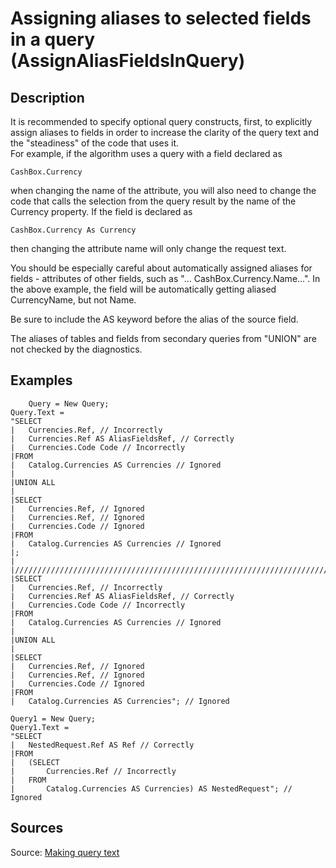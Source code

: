 # Assigning aliases to selected fields in a query (AssignAliasFieldsInQuery)

<!-- Блоки выше заполняются автоматически, не трогать -->
## Description
<!-- Описание диагностики заполняется вручную. Необходимо понятным языком описать смысл и схему работу -->

It is recommended to specify optional query constructs, first, to explicitly assign aliases to fields in order to increase the clarity of the query text and the "steadiness" of the code that uses it.  
For example, if the algorithm uses a query with a field declared as

```bsl
CashBox.Currency
```
when changing the name of the attribute, you will also need to change the code that calls the selection from the query result by the name of the Currency property. If the field is declared as

```bsl
CashBox.Currency As Currency
```
then changing the attribute name will only change the request text.

You should be especially careful about automatically assigned aliases for fields - attributes of other fields, such as "... CashBox.Currency.Name...". In the above example, the field will be automatically getting aliased CurrencyName, but not Name.

Be sure to include the AS keyword before the alias of the source field.

The aliases of tables and fields from secondary queries from "UNION" are not checked by the diagnostics.

## Examples
<!-- В данном разделе приводятся примеры, на которые диагностика срабатывает, а также можно привести пример, как можно исправить ситуацию -->

```bsl   
    Query = New Query;
Query.Text =
"SELECT
|   Currencies.Ref, // Incorrectly
|   Currencies.Ref AS AliasFieldsRef, // Correctly
|   Currencies.Code Code // Incorrectly
|FROM
|   Catalog.Currencies AS Currencies // Ignored
|
|UNION ALL
|
|SELECT
|   Currencies.Ref, // Ignored
|   Currencies.Ref, // Ignored
|   Currencies.Code // Ignored
|FROM
|   Catalog.Currencies AS Currencies // Ignored
|;
|
|////////////////////////////////////////////////////////////////////////////////
|SELECT
|   Currencies.Ref, // Incorrectly
|   Currencies.Ref AS AliasFieldsRef, // Correctly
|   Currencies.Code Code // Incorrectly
|FROM
|   Catalog.Currencies AS Currencies // Ignored
|
|UNION ALL
|
|SELECT
|   Currencies.Ref, // Ignored
|   Currencies.Ref, // Ignored
|   Currencies.Code // Ignored
|FROM
|   Catalog.Currencies AS Currencies"; // Ignored

Query1 = New Query;
Query1.Text =
"SELECT
|   NestedRequest.Ref AS Ref // Correctly
|FROM
|   (SELECT
|       Currencies.Ref // Incorrectly
|   FROM
|       Catalog.Currencies AS Currencies) AS NestedRequest"; // Ignored 
```

## Sources
<!-- Необходимо указывать ссылки на все источники, из которых почерпнута информация для создания диагностики -->
Source: [Making query text](https://its.1c.ru/db/v8std#content:437:hdoc)
<!-- Примеры источников

* Источник: [Стандарт: Тексты модулей](https://its.1c.ru/db/v8std#content:456:hdoc)
* Полезная информация: [Отказ от использования модальных окон](https://its.1c.ru/db/metod8dev#content:5272:hdoc)
* Источник: [Cognitive complexity, ver. 1.4](https://www.sonarsource.com/docs/CognitiveComplexity.pdf) -->
